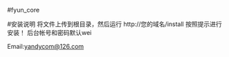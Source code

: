 #fyun_core

#安装说明
将文件上传到根目录，然后运行 http://您的域名/install 按照提示进行安装！
后台帐号和密码默认wei

Email:yandycom@126.com

